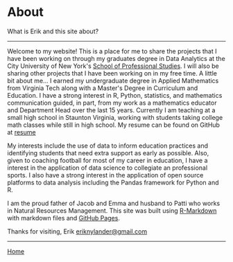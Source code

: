 # About  

What is Erik and this site about?

***

Welcome to my website! This is a place for me to share the projects that I have been working on through my graduates degree in Data Analytics at the City University of New York's [School of Professional Studies](https://sps.cuny.edu/academics/graduate/master-science-data-analytics-ms). I will also be sharing other projects that I have been working on in my free time. A little bit about me... I earned my undergraduate degree in Applied Mathematics from Virginia Tech along with a Master's Degree in Curriculum and Education. I have a strong interest in R, Python, statistics, and mathematics communication guided, in part, from my work as a mathematics educator and Department Head over the last 15 years. Currently I am teaching at a small high school in Staunton Virginia, working with students taking college math classes while still in high school. My resume can be found on GitHub at [resume](Erik_Nylander_Resume.pdf)  

My interests include the use of data to inform education practices and identifying students that need extra support as early as possible. Also, given to coaching football for most of my career in education, I have a interest in the application of data science to collegiate an professional sports. I also have a strong interest in the application of open source platforms to data analysis including the Pandas framework for Python and R.   

I am the proud father of Jacob and Emma and husband to Patti who works in Natural Resources Management. This site was built using [R-Markdown](http://rmarkdown.rstudio.com/) with markdown files and [GitHub Pages](https://github.com/blog/2289-publishing-with-github-pages-now-as-easy-as-1-2-3).

Thanks for visiting, Erik eriknylander@gmail.com  

***
[Home](index.md)